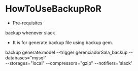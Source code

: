 # HowToUseBackupRoR

* Pre-requisites

backup
whenever
slack

* It is for generate backup file using backup gem.

backup generate:model --trigger gerenciadorSala_backup --databases="mysql" \
 --storages="local" --compressors="gzip" --notifiers='slack'
